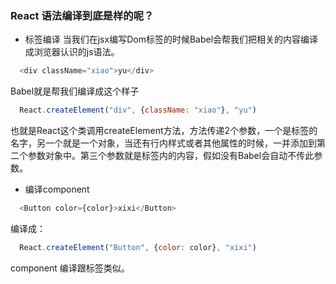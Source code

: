 ### React 语法编译到底是样的呢？

  - 标签编译
  当我们在jsx编写Dom标签的时候Babel会帮我们把相关的内容编译成浏览器认识的js语法。
  ```js
    <div className="xiao">yu</div>
  ```
  Babel就是帮我们编译成这个样子
  ```js
    React.createElement("div", {className: "xiao"}, "yu")
  ```
  也就是React这个类调用createElement方法，方法传递2个参数，一个是标签的名字，另一个就是一个对象，当还有行内样式或者其他属性的时候，一并添加到第二个参数对象中。第三个参数就是标签内的内容，假如没有Babel会自动不传此参数。

  - 编译component
  ```js
    <Button color={color}>xixi</Button>
  ```
  编译成：
  ```js
    React.createElement("Button", {color: color}, "xixi")
  ```
  component 编译跟标签类似。



